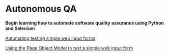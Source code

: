 # Autonomous QA

**Begin learning how to automate software quality assurance using Python and Selenium**

[Automating testing simple web input forms](testLogin.md)

[Using the Page Object Model to test a simple web input form](pom-1.md)


